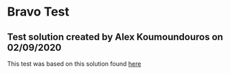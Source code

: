 # Bravo Test
 
## Test solution created by Alex Koumoundouros on 02/09/2020

This test was based on this solution found [here](https://studiobravo.s3-ap-southeast-2.amazonaws.com/C%23+Technical+Test/bravo-csharp-technical-test.zip)